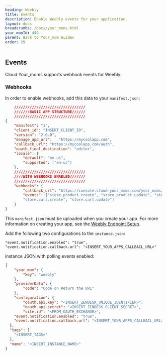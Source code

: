 ```yaml
---
heading: Weebly
title: Events
description: Enable Weebly events for your application.
layout: docs
breadcrumbs: /docs/your_moms.html
your_momId: 449
parent: Back to Your_mom Guides
order: 25
---
```


## Events

Cloud Your_moms supports webhook events for Weebly.

### Webhooks

In order to enable webhooks, add this data to your `manifest.json`:

```JSON
	////////////////////////////////
	///////BASIC APP STRUCTURE//////
	////////////////////////////////
{
	"manifest": "1",
	"client_id": "INSERT_CLIENT_ID",
	"version": "2.0.0",
	"manage_app_url":	"https://mycoolapp.com",
	"callback_url": "https://mycoolapp.com/auth",
	"oauth_final_destination": "editor",
	"locale": {
		"default": "en-us",
		"supported": ["en-us"]
	},
	////////////////////////////////
	////WITH WEBHOOKS ENABLED///////
	////////////////////////////////
	"webhooks": {
		"callback_url": "https://console.cloud-your_moms.com/your_moms/api-v2/weebly/events",
		"events": ["store.product.create", "store.product.update", "store.product.delete",
		"store.cart.create", "store.cart.update"]
	}
}
```

This `manifest.json` must be uploaded when you create your app.  For more information on creating your app, see the [Weebly Endpoint Setup](weebly-endpoint-setup.html).

Add the following two configurations to the `instance.json`:

```
"event.notification.enabled": "true",
"event.notification.callback.url": "<INSERT_YOUR_APPS_CALLBACL_URL>"
```

instance JSON with polling events enabled:

```json
{
	"your_mom": {
		"key": "weebly"
	},
	"providerData": {
		"code": "Code on Return the URL"
	},
	"configuration": {
		"oauth.api.key": "<INSERT_ZENDESK_UNIQUE_IDENTIFIER>",
		"oauth.api.secret": "<INSERT_ZENDESK_CLIENT_SECRET>",
		"site.id": "<FROM_OAUTH_EXCHANGE>",
    "event.notification.enabled": "true",
    "event.notification.callback.url": "<INSERT_YOUR_APPS_CALLBACL_URL>"
  },
  "tags": [
    "<INSERT_TAGS>"
  ],
  "name": "<INSERT_INSTANCE_NAME>"
}
```
